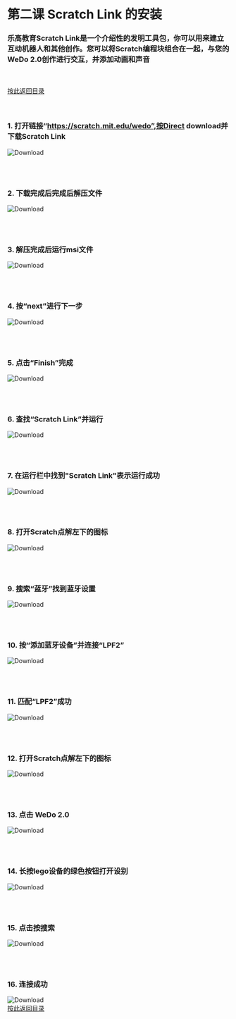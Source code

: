 ﻿# 第二课 Scratch Link 的安装
### 乐高教育Scratch Link是一个介绍性的发明工具包，你可以用来建立互动机器人和其他创作。您可以将Scratch编程块组合在一起，与您的WeDo 2.0创作进行交互，并添加动画和声音

<br><br>
[按此返回目录](unit3.md)<br>
<br><br>

### 1. 打开链接“https://scratch.mit.edu/wedo”,按Direct download并下载Scratch Link 

![Download](/Scratch/resource/unit2_01.png)

<br><br>

### 2. 下载完成后完成后解压文件

![Download](/Scratch/resource/unit2_02.png)

<br><br>

### 3. 解压完成后运行msi文件

![Download](/Scratch/resource/unit2_03.png)

<br><br>

### 4. 按“next”进行下一步

![Download](/Scratch/resource/unit2_04.png)

<br><br>

### 5. 点击“Finish”完成

![Download](/Scratch/resource/unit2_05.png)

<br><br>

### 6. 查找“Scratch Link”并运行

![Download](/Scratch/resource/unit2_06.png)

<br><br>

### 7. 在运行栏中找到"Scratch Link"表示运行成功

![Download](/Scratch/resource/unit2_07.png)

<br><br>

### 8. 打开Scratch点解左下的图标

![Download](/Scratch/resource/unit2_08.png)

<br><br>

### 9. 搜索“蓝牙”找到蓝牙设置

![Download](/Scratch/resource/unit2_20.png)

<br><br>

### 10. 按“添加蓝牙设备”并连接“LPF2”

![Download](/Scratch/resource/unit2_21.png)

<br><br>

### 11. 匹配“LPF2”成功

![Download](/Scratch/resource/unit2_22.png)


<br><br>

### 12. 打开Scratch点解左下的图标

![Download](/Scratch/resource/unit2_08.png)

<br><br>

### 13. 点击 WeDo 2.0

![Download](/Scratch/resource/unit2_09.png)

<br><br>

### 14. 长按lego设备的绿色按钮打开设别

![Download](/Scratch/resource/unit2_11.png)

<br><br>

### 15. 点击按搜索

![Download](/Scratch/resource/unit2_10.png)

<br><br>

### 16. 连接成功

![Download](/Scratch/resource/unit2_12.png)
<br>
[按此返回目录](unit3.md)<br>